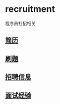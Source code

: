 # recruitment

程序员社招相关

## [简历](./resume.md)

## [刷题](./code.md)

## [招聘信息](./job_info.md)

## [面试经验](./experience.md)
